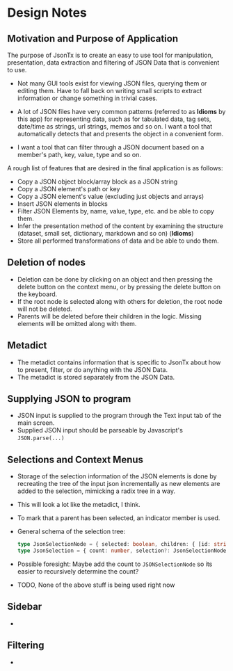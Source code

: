 # Design Notes

## Motivation and Purpose of Application

The purpose of JsonTx is to create an easy to use tool for manipulation,
presentation, data extraction and filtering of JSON Data that is convenient
to use.

* Not many GUI tools exist for viewing JSON files, querying them or editing
  them. Have to fall back on writing small scripts to extract information or
  change something in trivial cases.

* A lot of JSON files have very common patterns (referred to as **Idioms** by
  this app) for representing data, such as for tabulated data, tag sets,
  date/time as strings, url strings, memos and so on. I want a tool that
  automatically detects that and presents the object in a convenient form.

* I want a tool that can filter through a JSON document based on a member's
  path, key, value, type and so on.

A rough list of features that are desired in the final application is as
follows:

* Copy a JSON object block/array block as a JSON string
* Copy a JSON element's path or key
* Copy a JSON element's value (excluding just objects and arrays)
* Insert JSON elements in blocks
* Filter JSON Elements by, name, value, type, etc. and be able to copy them.
* Infer the presentation method of the content by examining the structure
  (dataset, small set, dictionary, markdown and so on) (**Idioms**)
* Store all performed transformations of data and be able to undo them.


## Deletion of nodes

* Deletion can be done by clicking on an object and then pressing the delete
  button on the context menu, or by pressing the delete button on the keyboard.
* If the root node is selected along with others for deletion, the root node
  will not be deleted.
* Parents will be deleted before their children in the logic. Missing elements
  will be omitted along with them.

## Metadict

* The metadict contains information that is specific to JsonTx about how to
  present, filter, or do anything with the JSON Data.
* The metadict is stored separately from the JSON Data.

## Supplying JSON to program

* JSON input is supplied to the program through the Text input tab of the main
  screen.
* Supplied JSON input should be parseable by Javascript's `JSON.parse(...)`

## Selections and Context Menus

* Storage of the selection information of the JSON elements is done by
  recreating the tree of the input json incrementally as new elements are added
  to the selection, mimicking a radix tree in a way.
* This will look a lot like the metadict, I think.
* To mark that a parent has been selected, an indicator member is used.
* General schema of the selection tree:

  ```ts
  type JsonSelectionNode = { selected: boolean, children: { [id: string]: JsonSelectionNode } }
  type JsonSelection = { count: number, selection?: JsonSelectionNode }
  ```

* Possible foresight: Maybe add the count to `JSONSelectionNode` so its easier
  to recursively determine the count?

* TODO, None of the above stuff is being used right now


## Sidebar

* 

## Filtering

*
